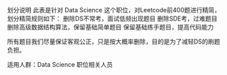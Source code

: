 划分说明
此表是针对 Data Science 这个职位，对Leetcode前400题进行精简，划分精简规则如下：
删除DS不常考，面试低频出现题目
删除SDE考，过难题目
删除高级数据结构算法，保留基础简单题目
保留基础练手题目，提高代码能力

所有题目我们尽量保证客观公正，只是按大概率删除，目的是为了减轻DS的刷题负担。

适用人群：Data Science 职位相关人员